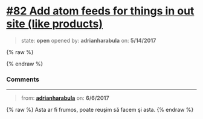 # [\#82 Add atom feeds for things in out site (like products)](https://github.com/adrianharabula/condr/issues/82)

> state: **open** opened by: **adrianharabula** on: **5/14/2017**

{% raw %}

{% endraw %}


### Comments

---
> from: [**adrianharabula**](https://github.com/adrianharabula/condr/issues/82#issuecomment-306459195) on: **6/6/2017**

{% raw %}
Asta ar fi frumos, poate reuşim să facem şi asta.
{% endraw %}
